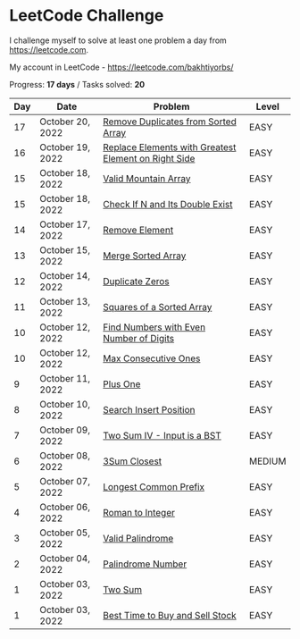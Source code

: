 # LeetCode Challenge
I challenge myself to solve at least one problem a day from https://leetcode.com. 

My account in LeetCode - https://leetcode.com/bakhtiyorbs/ 

Progress: **17 days** / Tasks solved: **20**

| Day | Date             | Problem                                                                                                                                    | Level  |
|-----|------------------|--------------------------------------------------------------------------------------------------------------------------------------------|--------|
| 17  | October 20, 2022 | [Remove Duplicates from Sorted Array](https://leetcode.com/problems/remove-duplicates-from-sorted-array)                                   | EASY   |
| 16  | October 19, 2022 | [Replace Elements with Greatest Element on Right Side](https://leetcode.com/problems/replace-elements-with-greatest-element-on-right-side) | EASY   |
| 15  | October 18, 2022 | [Valid Mountain Array](https://leetcode.com/problems/valid-mountain-array)                                                                 | EASY   |
| 15  | October 18, 2022 | [Check If N and Its Double Exist](https://leetcode.com/problems/check-if-n-and-its-double-exist)                                           | EASY   |
| 14  | October 17, 2022 | [Remove Element](https://leetcode.com/problems/remove-element)                                                                             | EASY   |
| 13  | October 15, 2022 | [Merge Sorted Array](https://leetcode.com/problems/merge-sorted-array)                                                                     | EASY   |
| 12  | October 14, 2022 | [Duplicate Zeros](https://leetcode.com/problems/duplicate-zeros)                                                                           | EASY   |
| 11  | October 13, 2022 | [Squares of a Sorted Array](https://leetcode.com/problems/squares-of-a-sorted-array)                                                       | EASY   |
| 10  | October 12, 2022 | [Find Numbers with Even Number of Digits](https://leetcode.com/problems/find-numbers-with-even-number-of-digits)                           | EASY   |
| 10  | October 12, 2022 | [Max Consecutive Ones](https://leetcode.com/problems/max-consecutive-ones)                                                                 | EASY   |
| 9   | October 11, 2022 | [Plus One](https://leetcode.com/problems/plus-one)                                                                                         | EASY   |
| 8   | October 10, 2022 | [Search Insert Position](https://leetcode.com/problems/search-insert-position)                                                             | EASY   |
| 7   | October 09, 2022 | [Two Sum IV - Input is a BST](https://leetcode.com/problems/two-sum-iv-input-is-a-bst)                                                     | EASY   |
| 6   | October 08, 2022 | [3Sum Closest](https://leetcode.com/problems/3sum-closest)                                                                                 | MEDIUM |
| 5   | October 07, 2022 | [Longest Common Prefix](https://leetcode.com/problems/longest-common-prefix)                                                               | EASY   |
| 4   | October 06, 2022 | [Roman to Integer](https://leetcode.com/problems/roman-to-integer)                                                                         | EASY   |
| 3   | October 05, 2022 | [Valid Palindrome](https://leetcode.com/problems/valid-palindrome)                                                                         | EASY   |
| 2   | October 04, 2022 | [Palindrome Number](https://leetcode.com/problems/palindrome-number)                                                                       | EASY   |
| 1   | October 03, 2022 | [Two Sum](https://leetcode.com/problems/two-sum)                                                                                           | EASY   |
| 1   | October 03, 2022 | [Best Time to Buy and Sell Stock](https://leetcode.com/problems/best-time-to-buy-and-sell-stock)                                           | EASY   |
